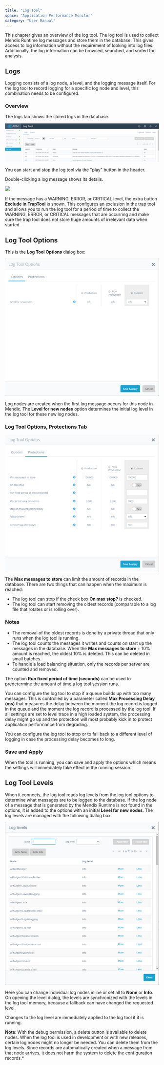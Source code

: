 ```yaml
---
title: "Log Tool"
space: "Application Performance Monitor"
category: "User Manual"
---
```

This chapter gives an overview of the log tool. The log tool is used to collect Mendix Runtime log messages and store them in the database. This gives access to log information without the requirement of looking into log files. Additionally, the log information can be browsed, searched, and sorted for analysis.

## Logs

Logging consists of a log node, a level, and the logging message itself. For the log tool to record logging
for a specific log node and level, this combination needs to be configured.

### Overview

The logs tab shows the stored logs in the database.

 ![](attachments/Log_Tool/Overview.png)

You can start and stop the log tool via the "play" button in the header.

Double-clicking a log message shows its details.

 ![](attachments/Log_Tool/View_Message.png)

If the message has a WARNING, ERROR, or CRITICAL level, the extra button **Exclude in TrapTool** is shown. This configures an exclusion in the trap tool and allows you to run the log tool for a period of time to collect the WARNING, ERROR, or CRITICAL messages that are occurring and make sure the trap tool does not store huge amounts of irrelevant data when started.

## Log Tool Options

This is the **Log Tool Options** dialog box:

![](attachments/Log_Tool/Options.png)

Log nodes are created when the first log message occurs for this node in Mendix. The **Level for new nodes** option determines the initial log level in the log tool for these new log nodes.

### Log Tool Options, Protections Tab

![](attachments/Log_Tool/Protections.png)

The **Max messages to store** can limit the amount of records in the database. There are two things that can happen when the maximum is reached:

* The log tool can stop if the check box **On max stop?** is checked.
* The log tool can start removing the oldest records (comparable to a log file that rotates or is rolling over).

### Notes

* The removal of the oldest records is done by a private thread that only runs when 
the log tool is running.
* The log tool counts the messages it writes and counts on start up the messages in the 
database. When the **Max messages to store** + 10% amount is reached, the oldest 10% is 
deleted. This can be deleted in small batches.
* To handle a load balancing situation, only the records per server are counted and 
removed.

The option **Run fixed period of time (seconds)** can be used to predetermine the amount 
of time a log tool session runs.

You can configure the log tool to stop if a queue builds up with too many messages. This 
is controlled by a parameter called **Max Processing Delay (ms)** that measures the 
delay between the moment the log record is logged in the queue and the moment the log 
record is processed by the log tool. If all settings are set to level trace in a high 
loaded system, the processing delay might go up and the protection will 
most probably kick in to protect application performance from degrading.

You can configure the log tool to stop or to fall back to a different level of logging 
in case the processing delay becomes to long.

### Save and Apply

When the tool is running, you can save and apply the options which means the settings will 
immediately take effect in the running session.

## Log Tool Levels

When it connects, the log tool reads log levels from the log tool options to determine 
what messages are to be logged to the database. If the log node of a message that is 
generated by the Mendix Runtime is not found in the options, it is added to the options 
with an initial **Level for new nodes**. The log levels are managed with the following 
dialog box:

![](attachments/Log_Tool/Levels.png)

Here you can change individual log nodes inline or set all to **None** or **Info**. 
On opening the level dialog, the levels are synchronized with the levels in the log tool 
memory, because a fallback can have changed the requested level.

Changes to the log level are immediately applied to the log tool if it is running.

**Note**: With the debug permission, a delete button is available to delete nodes. When the
log tool is used in development or with new releases, certain log nodes might no longer
be needed. You can delete them from the log levels. Since records are automatically created 
when a message from that node arrives, it does not harm the system to delete 
the configuration records.*
